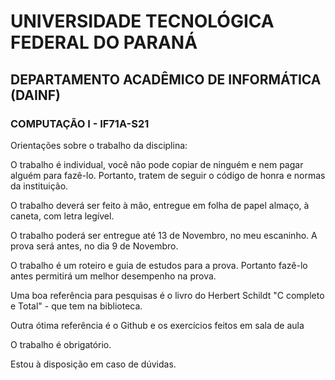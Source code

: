 # UNIVERSIDADE TECNOLÓGICA FEDERAL DO PARANÁ

## DEPARTAMENTO ACADÊMICO DE INFORMÁTICA (DAINF)

### COMPUTAÇÃO I - IF71A-S21


Orientações sobre o trabalho da disciplina:


O trabalho é individual, você não pode copiar de ninguém e nem pagar alguém para fazê-lo. Portanto, tratem de seguir o código de honra e normas da instituição.

O trabalho deverá ser feito à mão, entregue em folha de papel almaço, à caneta, com letra legível.


O trabalho poderá ser entregue até 13 de Novembro, no meu escaninho. A prova será antes, no dia 9 de Novembro.

O trabalho é um roteiro e guia de estudos para a prova. Portanto fazê-lo antes permitirá um melhor desempenho na prova. 

Uma boa referência para pesquisas é o livro do Herbert Schildt "C completo e Total" - que tem na biblioteca.

Outra ótima referência é o Github e os exercícios feitos em sala de aula

O trabalho é obrigatório.

Estou à disposição em caso de dúvidas.

